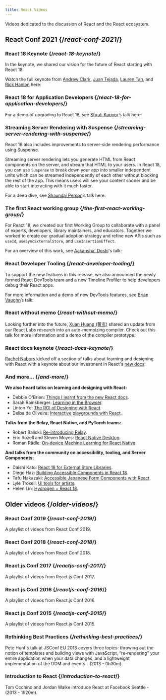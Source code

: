 ```yaml
---
title: React Videos
---
```


<Intro>

Videos dedicated to the discussion of React and the React ecosystem.

</Intro>

## React Conf 2021 {/*react-conf-2021*/}

### React 18 Keynote {/*react-18-keynote*/}

In the keynote, we shared our vision for the future of React starting with React 18.

Watch the full keynote from [Andrew Clark](https://twitter.com/acdlite), [Juan Tejada](https://twitter.com/_jstejada), [Lauren Tan](https://twitter.com/potetotes), and [Rick Hanlon](https://twitter.com/rickhanlonii) here:

<YouTubeIframe src="https://www.youtube.com/embed/FZ0cG47msEk" title="YouTube video player" />

### React 18 for Application Developers {/*react-18-for-application-developers*/}

For a demo of upgrading to React 18, see [Shruti Kapoor](https://twitter.com/shrutikapoor08)’s talk here:

<YouTubeIframe src="https://www.youtube.com/embed/ytudH8je5ko" title="YouTube video player" />

### Streaming Server Rendering with Suspense {/*streaming-server-rendering-with-suspense*/}

React 18 also includes improvements to server-side rendering performance using Suspense.

Streaming server rendering lets you generate HTML from React components on the server, and stream that HTML to your users. In React 18, you can use `Suspense` to break down your app into smaller independent units which can be streamed independently of each other without blocking the rest of the app. This means users will see your content sooner and be able to start interacting with it much faster.

For a deep dive, see [Shaundai Person](https://twitter.com/shaundai)’s talk here:

<YouTubeIframe src="https://www.youtube.com/embed/pj5N-Khihgc" title="YouTube video player" />

### The first React working group {/*the-first-react-working-group*/}

For React 18, we created our first Working Group to collaborate with a panel of experts, developers, library maintainers, and educators. Together we worked to create our gradual adoption strategy and refine new APIs such as `useId`, `useSyncExternalStore`, and `useInsertionEffect`.

For an overview of this work, see [Aakansha' Doshi](https://twitter.com/aakansha1216)'s talk:

<YouTubeIframe src="https://www.youtube.com/embed/qn7gRClrC9U" title="YouTube video player" />

### React Developer Tooling {/*react-developer-tooling*/}

To support the new features in this release, we also announced the newly formed React DevTools team and a new Timeline Profiler to help developers debug their React apps.

For more information and a demo of new DevTools features, see [Brian Vaughn](https://twitter.com/brian_d_vaughn)’s talk:

<YouTubeIframe src="https://www.youtube.com/embed/oxDfrke8rZg" title="YouTube video player" />

### React without memo {/*react-without-memo*/}

Looking further into the future, [Xuan Huang (黄玄)](https://twitter.com/Huxpro) shared an update from our React Labs research into an auto-memoizing compiler. Check out this talk for more information and a demo of the compiler prototype:

<YouTubeIframe src="https://www.youtube.com/embed/lGEMwh32soc" title="YouTube video player" />

### React docs keynote {/*react-docs-keynote*/}

[Rachel Nabors](https://twitter.com/rachelnabors) kicked off a section of talks about learning and designing with React with a keynote about our investment in React's [new docs](https://beta.reactjs.org/):

<YouTubeIframe src="https://www.youtube.com/embed/mneDaMYOKP8" title="YouTube video player" />

### And more... {/*and-more*/}

**We also heard talks on learning and designing with React:**

* Debbie O'Brien: [Things I learnt from the new React docs](https://youtu.be/-7odLW_hG7s).
* Sarah Rainsberger: [Learning in the Browser](https://youtu.be/5X-WEQflCL0).
* Linton Ye: [The ROI of Designing with React](https://youtu.be/7cPWmID5XAk).
* Delba de Oliveira: [Interactive playgrounds with React](https://youtu.be/zL8cz2W0z34).

**Talks from the Relay, React Native, and PyTorch teams:**

* Robert Balicki: [Re-introducing Relay](https://youtu.be/lhVGdErZuN4).
* Eric Rozell and Steven Moyes: [React Native Desktop](https://youtu.be/9L4FFrvwJwY).
* Roman Rädle: [On-device Machine Learning for React Native](https://youtu.be/NLj73vrc2I8)

**And talks from the community on accessibility, tooling, and Server Components:**

* Daishi Kato: [React 18 for External Store Libraries](https://youtu.be/oPfSC5bQPR8).
* Diego Haz: [Building Accessible Components in React 18](https://youtu.be/dcm8fjBfro8).
* Tafu Nakazaki: [Accessible Japanese Form Components with React](https://youtu.be/S4a0QlsH0pU).
* Lyle Troxell: [UI tools for artists](https://youtu.be/b3l4WxipFsE).
* Helen Lin: [Hydrogen + React 18](https://youtu.be/HS6vIYkSNks).

## Older videos {/*older-videos*/}

### React Conf 2019 {/*react-conf-2019*/}

A playlist of videos from React Conf 2019.
<YouTubeIframe title="React Conf 2019" src="https://www.youtube-nocookie.com/embed/playlist?list=PLPxbbTqCLbGHPxZpw4xj_Wwg8-fdNxJRh" />

### React Conf 2018 {/*react-conf-2018*/}

A playlist of videos from React Conf 2018.
<YouTubeIframe title="React Conf 2018" src="https://www.youtube-nocookie.com/embed/playlist?list=PLPxbbTqCLbGE5AihOSExAa4wUM-P42EIJ" />

### React.js Conf 2017 {/*reactjs-conf-2017*/}

A playlist of videos from React.js Conf 2017.
<YouTubeIframe title="React.js Conf 2017" src="https://www.youtube-nocookie.com/embed/playlist?list=PLb0IAmt7-GS3fZ46IGFirdqKTIxlws7e0" />

### React.js Conf 2016 {/*reactjs-conf-2016*/}

A playlist of videos from React.js Conf 2016.
<YouTubeIframe title="React.js Conf 2016" src="https://www.youtube-nocookie.com/embed/playlist?list=PLb0IAmt7-GS0M8Q95RIc2lOM6nc77q1IY" />

### React.js Conf 2015 {/*reactjs-conf-2015*/}

A playlist of videos from React.js Conf 2015.
<YouTubeIframe title="React.js Conf 2015" src="https://www.youtube-nocookie.com/embed/playlist?list=PLb0IAmt7-GS1cbw4qonlQztYV1TAW0sCr" />

### Rethinking Best Practices {/*rethinking-best-practices*/}

Pete Hunt's talk at JSConf EU 2013 covers three topics: throwing out the notion of templates and building views with JavaScript, “re-rendering” your entire application when your data changes, and a lightweight implementation of the DOM and events - (2013 - 0h30m).
<YouTubeIframe title="Pete Hunt: React: Rethinking Best Practices - JSConf EU 2013" src="https://www.youtube-nocookie.com/embed/x7cQ3mrcKaY" />

### Introduction to React {/*introduction-to-react*/}

Tom Occhino and Jordan Walke introduce React at Facebook Seattle - (2013 - 1h20m).
<YouTubeIframe title="Tom Occhino and Jordan Walke introduce React at Facebook Seattle" src="https://www.youtube-nocookie.com/embed/XxVg_s8xAms" />
